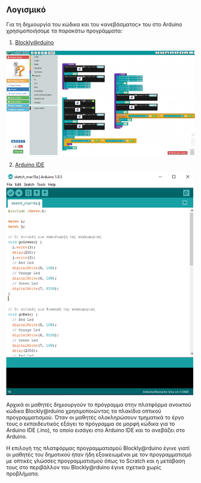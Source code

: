 ## Λογισμικό

Για τη δημιουργία του κώδικα και του «ανεβάσματος» του στο Arduino χρησιμοποιήσαμε τα παρακάτω προγράμματα:

1)  [Blockly@rduino](https://technologiescollege.github.io/Blockly-at-rduino/)

![Blockly@rduino](https://raw.githubusercontent.com/vlachata/smartanimalcrossing/master/files/blockly@rduino.png)

2)  [Arduino IDE](https://www.arduino.cc/en/main/software)

![Arduino IDE](https://raw.githubusercontent.com/vlachata/smartanimalcrossing/master/files/arduinoIDE.png)

Αρχικά οι μαθητές δημιουργούν το πρόγραμμα στην πλατφόρμα ανοικτού κώδικα  Blockly@rduino χρησιμοποιώντας τα πλακίδια οπτικού προγραμματισμού. Όταν οι μαθητές ολοκληρώσουν τμηματικά το έργο τους ο εκπαιδευτικός εξάγει το πρόγραμμα σε μορφή κώδικα για το Arduino IDE (.ino), το οποίο εισάγει στο Arduino IDE και το ανεβάζει στο Arduino.

Η επιλογή της πλατφόρμας προγραμματισμού Blockly@rduino έγινε γιατί οι μαθητές του δημοτικού ήταν ήδη εξοικειωμένοι με τον προγραμματισμό με οπτικές γλώσσες προγραμματισμού όπως το Scratch και η μετάβαση τους στο περιβάλλον του Blockly@rduino  έγινε σχετικά χωρίς προβλήματα.
